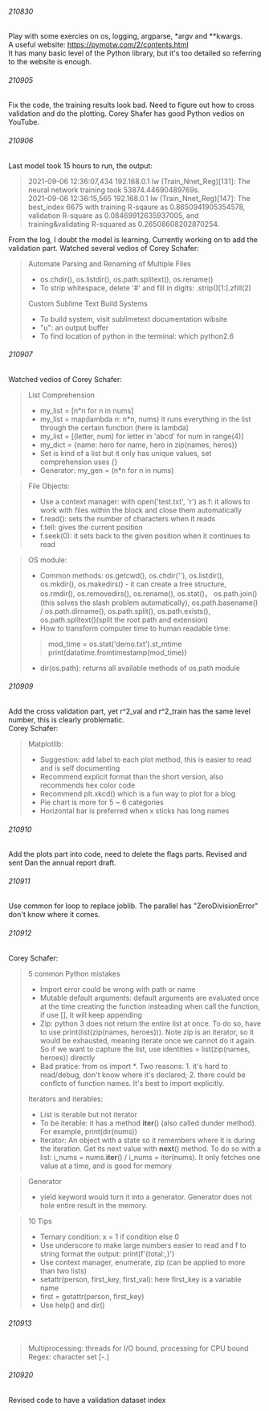 ###### 210830
Play with some exercies on os, logging, argparse, *argv and **kwargs.<br>
A useful website: https://pymotw.com/2/contents.html <br>
It has many basic level of the Python library, but it's too detailed so referring to the website is enough.

###### 210905
Fix the code, the training results look bad.
Need to figure out how to cross validation and do the plotting.
Corey Shafer has good Python vedios on YouTube.

###### 210906
Last model took 15 hours to run, the output: <br>
> 2021-09-06 12:36:07,434 192.168.0.1 lw      (Train_Nnet_Reg)[131]: The neural network training took 53874.44690489769s. <br>
> 2021-09-06 12:36:15,565 192.168.0.1 lw      (Train_Nnet_Reg)[147]: The best_index 6675 with training R-sqaure as 0.8650941905354578, validation R-square as 0.08469912635937005, and training&validating R-squared as 0.26508608202870254. <br>

From the log, I doubt the model is learning. Currently working on to add the validation part.
Watched several vedios of Corey Schafer:
> Automate Parsing and Renaming of Multiple Files
> * os.chdir(), os.listdir(), os.path.splitext(), os.rename()
> * To strip whitespace, delete '#' and fill in digits: .strip()[1:].zfill(2)
> 
> Custom Sublime Text Build Systems
> * To build system, visit sublimetext documentation wibsite
> * "u": an output buffer
> * To find location of python in the terminal: which python2.6

###### 210907
Watched vedios of Corey Schafer:
> List Comprehension
> * my_list = [n\*n for n in nums]
> * my_list = map(lambda n: n\*n, nums) it runs everything in the list through the certain function (here is lambda)
> * my_list = [(letter, num) for letter in 'abcd' for num in range(4)]  
> * my_dict = {name: hero for name, hero in zip(names, heros)}
> * Set is kind of a list but it only has unique values, set comprehension uses {}
> * Generator: my_gen = (n\*n for n in nums)

> File Objects:
> * Use a context manager: with open('test.txt', 'r') as f:  it allows to work with files within the block and close them automatically
> * f.read(): sets the number of characters when it reads
> * f.tell: gives the current position
> * f.seek(0): it sets back to the given position when it continues to read

> OS module:
> * Common methods: os.getcwd(), os.chdir(''), os.listdir(), os.mkdir(), os.makedirs() - it can create a tree structure, os.rmdir(), os.removedirs(), os.rename(), os.stat()， os.path.join()(this solves the slash problem automatically), os.path.basename() / os.path.dirname(), os.path.split(), os.path.exists(), os.path.splitext()(split the root path and extension)
> * How to transform computer time to human readable time: 
> > mod_time = os.stat('demo.txt').st_mtime <br>
> > print(datatime.fromtimestamp(mod_time))
> * dir(os.path): returns all available methods of os.path module

###### 210909
Add the cross validation part, yet r^2_val and r^2_train has the same level number, this is clearly problematic. <br>
Corey Schafer:
> Matplotlib:
> * Suggestion: add label to each plot method, this is easier to read and is self documenting
> * Recommend explicit format than the short version, also recommends hex color code
> * Recommend plt.xkcd() which is a fun way to plot for a blog
> * Pie chart is more for 5 ~ 6 categories
> * Horizontal bar is preferred when x sticks has long names

###### 210910
Add the plots part into code, need to delete the flags parts.
Revised and sent Dan the annual report draft.

###### 210911
Use common for loop to replace joblib. The parallel has "ZeroDivisionError" don't know where it comes.

###### 210912
Corey Schafer:
> 5 common Python mistakes
> * Import error could be wrong with path or name
> * Mutable default arguments: default arguments are evaluated once at the time creating the function insteading when call the function, if use [], it will keep appending
> * Zip: python 3 does not return the entire list at once. To do so, have to use print(list(zip(names, heroes))). Note zip is an iterator, so it would be exhausted, meaning iterate once we cannot do it again. So if we want to capture the list, use identities = list(zip(names, heroes)) directly
> * Bad pratice: from os import \*. Two reasons: 1. it's hard to read/debug, don't know where it's declared; 2. there could be conflcts of function names. It's best to import explicitly.
> 
> Iterators and iterables:
> * List is iterable but not iterator
> * To be iterable: it has a method __iter__() (also called dunder method). For example, print(dir(nums))
> * Iterator: An object with a state so it remembers where it is during the iteration. Get its next value with __next__() method. To do so with a list: i_nums = nums.__iter__() / i_nums = iter(nums). It only fetches one value at a time, and is good for memory

> Generator
> * yield keyword would turn it into a generator. Generator does not hole entire result in the memory.

> 10 Tips
> * Ternary condition: x = 1 if condition else 0
> * Use underscore to make large numbers easier to read and f to string format the output: print(f'{total:,}')
> * Use context manager, enumerate, zip (can be applied to more than two lists)
> * setattr(person, first_key, first_val): here first_key is a variable name
> * first = getattr(person, first_key)
> * Use help() and dir()

###### 210913
> Multiprocessing: threads for I/O bound, processing for CPU bound
> Regex: character set [-.]

###### 210920
Revised code to have a validation dataset index<br>

